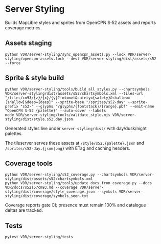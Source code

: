 # Server Styling

Builds MapLibre styles and sprites from OpenCPN S‑52 assets and reports coverage metrics.

## Assets staging
```
python VDR/server-styling/sync_opencpn_assets.py --lock VDR/server-styling/opencpn-assets.lock --dest VDR/server-styling/dist/assets/s52 --force
```

## Sprite & style build
```
python VDR/server-styling/tools/build_all_styles.py --chartsymbols VDR/server-styling/dist/assets/s52/chartsymbols.xml --tiles-url "/tiles/cm93/{z}/{x}/{y}?fmt=mvt&safety={safety}&shallow={shallow}&deep={deep}" --sprite-base "/sprites/s52-day" --sprite-prefix "s52-" --glyphs "/glyphs/{fontstack}/{range}.pbf" --emit-name "OpenCPN S-52 {palette}" --auto-cover --labels
node VDR/server-styling/tools/validate_style.mjs VDR/server-styling/dist/style.s52.day.json
```
Generated styles live under `server-styling/dist/` with day/dusk/night palettes.

The tileserver serves these assets at `/style/s52.{palette}.json` and `/sprites/s52-day.{json|png}` with ETag and caching headers.

## Coverage tools
```
python VDR/server-styling/s52_coverage.py --chartsymbols VDR/server-styling/dist/assets/s52/chartsymbols.xml
python VDR/server-styling/tools/update_docs_from_coverage.py --docs VDR/docs/s52s57cm93.md --coverage VDR/server-styling/dist/coverage/style_coverage.json --symbols VDR/server-styling/dist/coverage/symbols_seen.txt
```
Coverage reports gate CI; presence must remain 100% and catalogue deltas are tracked.

## Tests
```
pytest VDR/server-styling/tests
```
